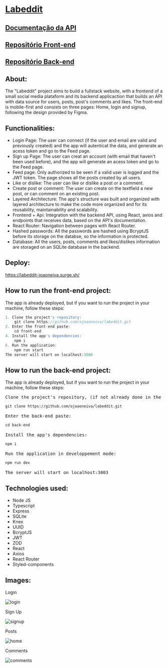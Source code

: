 # [Labeddit](https://labeddit-joaoneiva.surge.sh/)

## [Documentação da API](https://documenter.getpostman.com/view/27685475/2s9Y5eMeZG)
## [Repositório Front-end](https://github.com/ojoaoneiva/labeddit/tree/main/front-end)
## [Repositório Back-end](https://github.com/ojoaoneiva/labeddit/tree/main/back-end)

## About:
The "Labeddit" project aims to build a fullstack website, with a frontend of a small social media plataform and its backend applicaction that builds an API with data source for users, posts, post's comments and likes. The front-end is mobile-first and consists on three pages: Home, login and signup, following the design provided by Figma.

## Functionalities:
- Login Page: The user can connect (if the user and email are valid and previously created) and the app will autenticat the data, and generate an acess token and go to the Feed page.
- Sign up Page: The user can creat an account (with email that haven't been used before), and the app will generate an acess token and go to the Feed page.
- Feed page: Only authorized to be seen if a valid user is logged and the JWT token. The page shows all the posts created by all users.
- Like or dislike: The user can like or dislike a post or a comment.
- Create post or comment: The user can create on the textfield a new post, or can comment on an existing post.
- Layered Architecture: The app's structure was built and organized with layered architecture to make the code more organized and for its reusability, maintainability and scalability.
- Frontend + Api: Integration with the backend API, using React, axios and endpoints that receives data, based on the API's documentation.
- React Router: Navigation between pages with React Router.
- Hashed passwords: All the passwords are hashed using BcryptJS before its storage on the databse, so the information is protected.
- Database: All the users, posts, comments and likes/dislikes information are storaged on an SQLite database in the backend.

## Deploy:
https://labeddit-joaoneiva.surge.sh/

## How to run the front-end project:
The app is already deployed, but if you want to run the project in your machine, follow these steps:

```js
1. Clone the project's repository:
    git clone https://github.com/ojoaoneiva/labeddit.git
2. Enter the front-end paste:
    cd front-end
4. Install the app's dependencies:
    npm i
6. Run the application:
    npm run start
The server will start on localhost:3000
```

## How to run the back-end project:
The app is already deployed, but if you want to run the project in your machine, follow these steps:

<pre>
Clone the project's repository, (if not already done in the front-end instructions):
<code>
git clone https://github.com/ojoaoneiva/labeddit.git
</code>
Enter the back-end paste:
<code>
cd back-end
</code>
Install the app's dependencies:
<code>
npm i
</code>
Run the application in developpement mode:
<code>
npm run dev
</code>
The server will start on localhost:3003
</pre>


## Technologies used:
- Node JS
- Typescript
- Express
- SQLite
- Knex
- UUID
- BcryptJS
- JWT
- ZOD
- React
- Axios
- React Router
- Styled-components

## Images:

Login

![login](https://github.com/ojoaoneiva/labeddit/assets/122841627/8a25f135-a40a-4425-9427-09e7c0860024)

Sign Up

![signup](https://github.com/ojoaoneiva/labeddit/assets/122841627/79546f4f-48b8-4c57-aa4b-011055b2f65e)

Posts

![home](https://github.com/ojoaoneiva/labeddit/assets/122841627/bb4f37fd-9c20-4063-9a7d-d682cc9220a6)

Comments

![comments](https://github.com/ojoaoneiva/labeddit/assets/122841627/4d34b583-0d42-44d0-b492-5089ea7dfc07)
